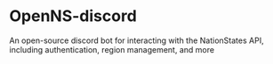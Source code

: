 # OpenNS-discord
An open-source discord bot for interacting with the NationStates API, including authentication, region management, and more

